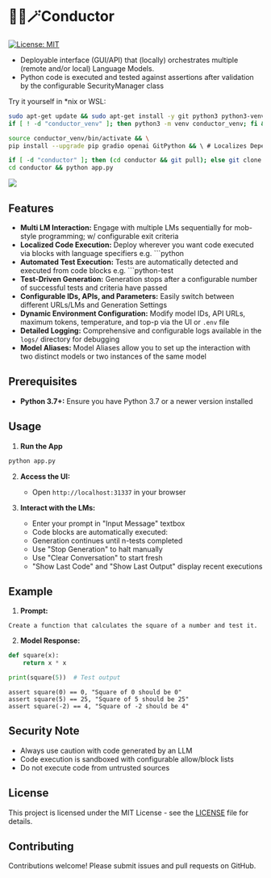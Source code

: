 # 🚂🤖🪄Conductor

[![License: MIT](https://img.shields.io/badge/License-MIT-yellow.svg)](https://opensource.org/licenses/MIT)

* Deployable interface (GUI/API) that (locally) orchestrates multiple (remote and/or local) Language Models.
* Python code is executed and tested against assertions after validation by the configurable SecurityManager class

Try it yourself in *nix or WSL:

```bash
sudo apt-get update && sudo apt-get install -y git python3 python3-venv && \ # Authenticates User
if [ ! -d "conductor_venv" ]; then python3 -m venv conductor_venv; fi && \ 

source conductor_venv/bin/activate && \
pip install --upgrade pip gradio openai GitPython && \ # Localizes Dependencies

if [ -d "conductor" ]; then (cd conductor && git pull); else git clone https://github.com/rabbidave/conductor.git; fi && \
cd conductor && python app.py
```

![](https://github.com/rabbidave/conductor/blob/main/envvar.gif?raw=true)

## Features

* **Multi LM Interaction:** Engage with multiple LMs sequentially for mob-style programming; w/ configurable exit criteria
* **Localized Code Execution:** Deploy wherever you want code executed via blocks with language specifiers e.g. ```python
* **Automated Test Execution:** Tests are automatically detected and executed from code blocks e.g. ```python-test
* **Test-Driven Generation:** Generation stops after a configurable number of successful tests and criteria have passed
* **Configurable IDs, APIs, and Parameters:** Easily switch between different URLs/LMs and Generation Settings
* **Dynamic Environment Configuration:** Modify model IDs, API URLs, maximum tokens, temperature, and top-p via the UI or `.env` file
* **Detailed Logging:** Comprehensive and configurable logs available in the `logs/` directory for debugging
* **Model Aliases:** Model Aliases allow you to set up the interaction with two distinct models or two instances of the same model

## Prerequisites

* **Python 3.7+:** Ensure you have Python 3.7 or a newer version installed

## Usage

1. **Run the App**
```bash
python app.py
```

2. **Access the UI:**
   * Open `http://localhost:31337` in your browser

3. **Interact with the LMs:**
   * Enter your prompt in "Input Message" textbox
   * Code blocks are automatically executed:
   * Generation continues until n-tests completed
   * Use "Stop Generation" to halt manually
   * Use "Clear Conversation" to start fresh
   * "Show Last Code" and "Show Last Output" display recent executions

## Example

1. **Prompt:**
```
Create a function that calculates the square of a number and test it.
```

2. **Model Response:**
```python
def square(x):
    return x * x

print(square(5))  # Test output
```

```python-test
assert square(0) == 0, "Square of 0 should be 0"
assert square(5) == 25, "Square of 5 should be 25"
assert square(-2) == 4, "Square of -2 should be 4"
```

## Security Note
* Always use caution with code generated by an LLM
* Code execution is sandboxed with configurable allow/block lists
* Do not execute code from untrusted sources

## License

This project is licensed under the MIT License - see the [LICENSE](LICENSE) file for details.

## Contributing

Contributions welcome! Please submit issues and pull requests on GitHub.

